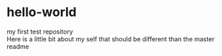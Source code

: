 # hello-world
my first test repository
<br>Here is a little bit about my self that should be different than the master readme
